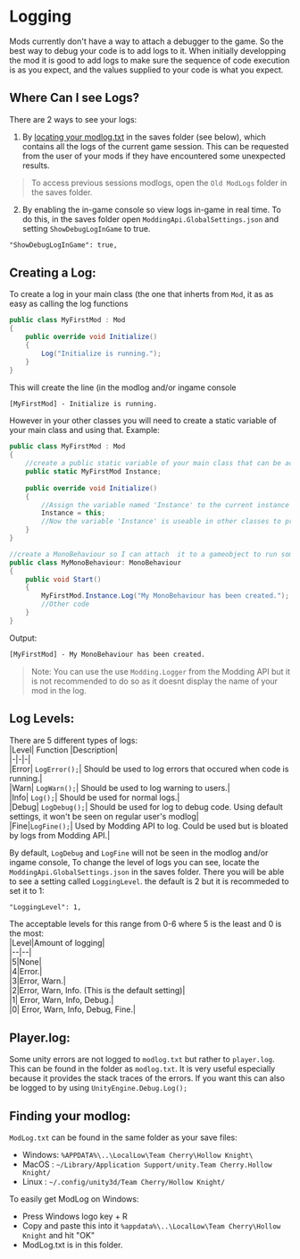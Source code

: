 # Logging
Mods currently don't have a way to attach a debugger to the game. So the best way to debug your code is to add logs to it. When initially developping the mod it is good to add logs to make sure the sequence of code execution is as you expect, and the values supplied to your code is what you expect. 
## Where Can I see Logs?
There are 2 ways to see your logs:

 1. By [locating your modlog.txt](#finding-your-modlog) in the saves folder (see below), which contains all the logs of the current game session. This can be requested from the user of your mods if they have encountered some unexpected results.
> To access previous sessions modlogs, open the `Old ModLogs` folder in the saves folder.
2. By enabling the in-game console so view logs in-game in real time.
To do this, in the saves folder open `ModdingApi.GlobalSettings.json` and setting `ShowDebugLogInGame` to true.
```txt 
"ShowDebugLogInGame": true,
```

## Creating a Log:
To create a log in your main class (the one that inherts from `Mod`, it  as as easy as calling the log functions 
```cs 
public class MyFirstMod : Mod
{
	public override void Initialize()
	{
		Log("Initialize is running.");
	}
}
```
This will create the line (in the modlog and/or ingame console
```txt 
[MyFirstMod] - Initialize is running.
```

However in your other classes you will need to create a static variable of your main class and using that.
Example:
```cs 
public class MyFirstMod : Mod
{
	//create a public static variable of your main class that can be accessed from other classes
	public static MyFirstMod Instance;
	
	public override void Initialize()
	{
		//Assign the variable named 'Instance' to the current instance of your main class using the keyword 'this'
		Instance = this;
		//Now the variable 'Instance' is useable in other classes to provide functionality that the main class has such as Logging.
	}
}

//create a MonoBehaviour so I can attach  it to a gameobject to run some code on it
public class MyMonoBehaviour: MonoBehaviour
{
	public void Start()
	{
		MyFirstMod.Instance.Log("My MonoBehaviour has been created.");
		//Other code
	}
}
```
Output:
```txt 
[MyFirstMod] - My MonoBehaviour has been created.
```
> Note: You can use the use `Modding.Logger` from the Modding API but it is not recommended to do so as it doesnt display the name of your mod in the log.

## Log Levels:  
There are 5 different types of logs:  
|Level| Function |Description|  
|-|-|-|  
|Error| `LogError();`| Should be used to log errors that occured when code is running.|  
|Warn| `LogWarn();`| Should be used to log warning to users.|  
|Info| `Log();`| Should be used for normal logs.|  
|Debug| `LogDebug();`| Should be used for log to debug code. Using default settings, it won't be seen on regular user's modlog|  
|Fine|`LogFine();`| Used by Modding API to log. Could be used but is bloated by logs from Modding API.|  
  
By default, `LogDebug` and `LogFine` will not be seen in the modlog and/or ingame console, To change the level of logs you can see, locate the `ModdingApi.GlobalSettings.json` in the saves folder. There you will be able to see a setting called `LoggingLevel`. the default is 2 but it is recommeded to set it to 1:
```txt 
"LoggingLevel": 1,
```

The acceptable levels for this range from 0-6 where 5 is the least and 0 is the most:  
|Level|Amount of logging|  
|--|--|  
|5|None|  
|4|Error.|  
|3|Error, Warn.|  
|2|Error, Warn, Info. (This is the default setting)|   
|1| Error, Warn, Info, Debug.|   
|0| Error, Warn, Info, Debug, Fine.|   
   
## Player.log:  
Some unity errors are not logged to `modlog.txt` but rather to `player.log`. This can be found in the folder as `modlog.txt`. It is very useful especially because it provides the stack traces of the errors.
If you want this can also be logged to by using `UnityEngine.Debug.Log();`

## Finding your modlog:  
`ModLog.txt` can be found in the same folder as your save files:
- Windows: `%APPDATA%\..\LocalLow\Team Cherry\Hollow Knight\`
- MacOS  : `~/Library/Application Support/unity.Team Cherry.Hollow Knight/`
- Linux  : `~/.config/unity3d/Team Cherry/Hollow Knight/`

To easily get ModLog on Windows:
- Press Windows logo key + R
- Copy and paste this into it `%appdata%\..\LocalLow\Team Cherry\Hollow Knight` and hit "OK"
- ModLog.txt is in this folder.
